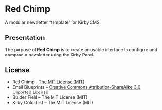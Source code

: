 # Red Chimp

A modular newsletter “template” for Kirby CMS

## Presentation

The purpose of **Red Chimp** is to create an usable interface to configure and compose a newsletter using the Kirby Panel.


## License

- Red Chimp – [The MIT License (MIT)](doc/license.txt)
- Email Blueprints – [Creative Commons Attribution-ShareAlike 3.0 Unported License](http://creativecommons.org/licenses/by-sa/3.0/)
- Builder Field  – The MIT License (MIT)
- Kirby Color List – The MIT License (MIT)
